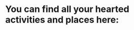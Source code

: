 # You can find all your hearted activities and places here: 

<body>
<script src="yourlikes.js"></script>
</body>
<div id='heart' class='button'></div>
